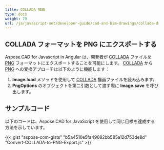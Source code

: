 ```yaml
---
title: COLLADA 描画
type: docs
weight: 70
url: /ja/javascript-net/developer-guide/cad-and-bim-drawings/collada-drawings/
---
```


## **COLLADA フォーマットを PNG にエクスポートする**

Aspose.CAD for Javascript in Angular は、開発者が [COLLADA](https://docs.fileformat.com/3d/dae/) ファイルを [PNG](https://docs.fileformat.com/image/png/) フォーマットにエクスポートすることを可能にします。
[COLLADA](https://docs.fileformat.com/3d/dae/) から [PNG](https://docs.fileformat.com/image/png/) への変換アプローチは以下のように機能します：

1. **Image.load** メソッドを使用して [COLLADA](https://docs.fileformat.com/3d/dae/) 描画ファイルを読み込みます。
1. **PngOptions** のオブジェクトを第二引数として渡す際に **Image.save** を呼び出します。

## サンプルコード

以下のコードは、Aspose.CAD for JavaScript を使用して同じ目標を達成する方法を示しています。

{{< gist "aspose-com-gists" "b5a4510e5fa49082bb585a12d753de8d" "Convert-COLLADA-to-PNG-Export.js" >}}
